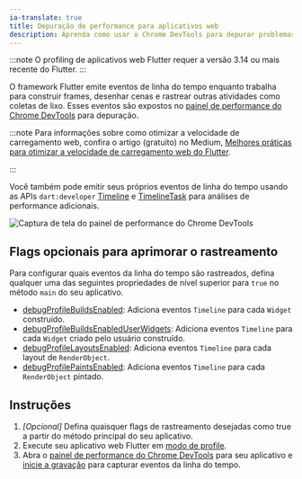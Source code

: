 ```yaml
---
ia-translate: true
title: Depuração de performance para aplicativos web
description: Aprenda como usar o Chrome DevTools para depurar problemas de performance web.
---
```


:::note
O profiling de aplicativos web Flutter requer a versão 3.14 ou mais recente do Flutter.
:::

O framework Flutter emite eventos de linha do tempo enquanto trabalha para construir frames, desenhar cenas e rastrear outras atividades como coletas de lixo. Esses eventos são expostos no [painel de performance do Chrome DevTools][] para depuração.

:::note
Para informações sobre como otimizar a velocidade de carregamento web, confira o artigo (gratuito) no Medium, [Melhores práticas para otimizar a velocidade de carregamento web do Flutter][article].

[article]: {{site.flutter-medium}}/best-practices-for-optimizing-flutter-web-loading-speed-7cc0df14ce5c
:::

Você também pode emitir seus próprios eventos de linha do tempo usando as APIs `dart:developer` [Timeline][] e [TimelineTask][] para análises de performance adicionais.

[painel de performance do Chrome DevTools]: https://developer.chrome.com/docs/devtools/performance
[Timeline]: {{site.api}}/flutter/dart-developer/Timeline-class.html
[TimelineTask]: {{site.api}}/flutter/dart-developer/TimelineTask-class.html

![Captura de tela do painel de performance do Chrome DevTools](/assets/images/docs/tools/devtools/chrome-devtools-performance-panel.png)

## Flags opcionais para aprimorar o rastreamento

Para configurar quais eventos da linha do tempo são rastreados, defina qualquer uma das seguintes propriedades de nível superior para `true` no método `main` do seu aplicativo.

- [debugProfileBuildsEnabled][]: Adiciona eventos `Timeline` para cada `Widget` construído.
- [debugProfileBuildsEnabledUserWidgets][]: Adiciona eventos `Timeline` para cada `Widget` criado pelo usuário construído.
- [debugProfileLayoutsEnabled][]: Adiciona eventos `Timeline` para cada layout de `RenderObject`.
- [debugProfilePaintsEnabled][]: Adiciona eventos `Timeline` para cada `RenderObject` pintado.

[debugProfileBuildsEnabled]: {{site.api}}/flutter/widgets/debugProfileBuildsEnabled.html
[debugProfileBuildsEnabledUserWidgets]: {{site.api}}/flutter/widgets/debugProfileBuildsEnabledUserWidgets.html
[debugProfileLayoutsEnabled]: {{site.api}}/flutter/rendering/debugProfileLayoutsEnabled.html
[debugProfilePaintsEnabled]: {{site.api}}/flutter/rendering/debugProfilePaintsEnabled.html

## Instruções

1. _[Opcional]_ Defina quaisquer flags de rastreamento desejadas como true a partir do método principal do seu aplicativo.
2. Execute seu aplicativo web Flutter em [modo de profile][].
3. Abra o [painel de performance do Chrome DevTools][] para seu aplicativo e [inicie a gravação][] para capturar eventos da linha do tempo.

[inicie a gravação]: https://developer.chrome.com/docs/devtools/performance/#record

[modo de profile]: /testing/build-modes#profile
[painel de performance do Chrome DevTools]: https://developer.chrome.com/docs/devtools/performance
